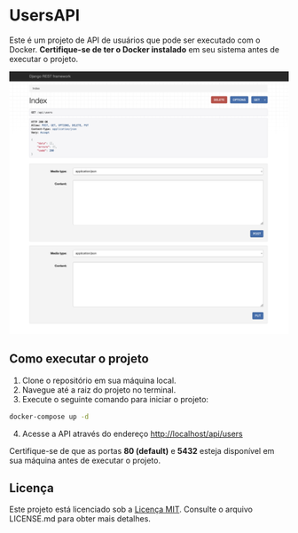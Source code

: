 # UsersAPI

Este é um projeto de API de usuários que pode ser executado com o Docker. **Certifique-se de ter o Docker instalado** em
seu
sistema antes de executar o projeto.

![demo.png](assets/img/demo.png)

## Como executar o projeto

1. Clone o repositório em sua máquina local.
2. Navegue até a raiz do projeto no terminal.
3. Execute o seguinte comando para iniciar o projeto:

```bash 
docker-compose up -d
```

4. Acesse a API através do endereço [http://localhost/api/users](http://localhost/api/users)

Certifique-se de que as portas **80 (default)** e **5432** esteja disponível em sua máquina antes de executar o projeto.

## Licença

Este projeto está licenciado sob a [Licença MIT](./LICENSE). Consulte o arquivo LICENSE.md para obter mais detalhes.
